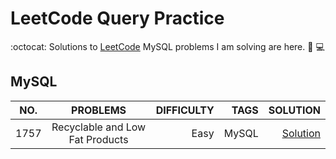 # LeetCode Query Practice
:octocat: Solutions to <a href="https://leetcode.com/problemset/database/?page=1">LeetCode</a> MySQL problems I am solving are here.
:rocket: :computer:

MySQL
----------------

| NO.     | PROBLEMS         | DIFFICULTY  | TAGS  | SOLUTION |
| ------------- |:----------------:| -----------:|------:| -------: |
| 1757 | Recyclable and Low Fat Products |  Easy | MySQL | <a href="Database/1757. Recyclable and Low Fat Products.sql">Solution</a>|

<!-- | 78         | Subsets | Easy        | Array | <a href="https://github.com/pr0mila/LeetCodePractice/blob/master/78.%20Subsets.py">Solution</a>|
| 169           | Majority Element | Easy        | Array | <a href="https://github.com/pr0mila/LeetCodePractice/blob/master/169.%20Majority%20Element_2.py">Solution</a>|
| 283           |    Move Zeroes   | Easy        | Array | <a href="https://github.com/pr0mila/LeetCodePractice/blob/master/283.%20Move%20Zeroes.py">Solution</a>|
| 118           |    Pascal's Triangle   | Easy        | Array |<a href="https://github.com/pr0mila/LeetCodePractice/blob/master/283.%20Move%20Zeroes.py">Solution</a>|
| 119           |   Pascal's Triangle II | Easy        | Array |<a href="https://github.com/pr0mila/LeetCodePractice/blob/master/119.%20Pascal's%20Triangle%20II.py">Solution</a>|

-->
